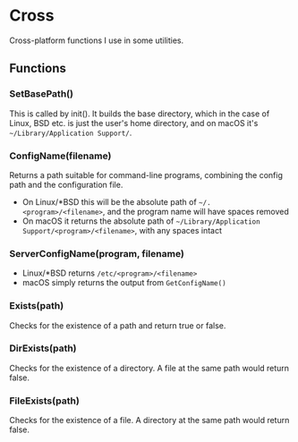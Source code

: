 # Cross
Cross-platform functions I use in some utilities.

## Functions

### SetBasePath()

This is called by init(). It builds the base directory, which in the case of Linux, BSD etc. is just the user's home directory, and on macOS it's `~/Library/Application Support/`.

### ConfigName(filename)

Returns a path suitable for command-line programs, combining the config path and the configuration file.
- On Linux/*BSD this will be the absolute path of `~/.<program>/<filename>`, and the program name will have spaces removed
- On macOS it returns the absolute path of `~/Library/Application Support/<program>/<filename>`, with any spaces intact

### ServerConfigName(program, filename)

- Linux/*BSD returns `/etc/<program>/<filename>`
- macOS simply returns the output from `GetConfigName()`

### Exists(path)

Checks for the existence of a path and return true or false.

### DirExists(path)

Checks for the existence of a directory. A file at the same path would return false.

### FileExists(path)

Checks for the existence of a file. A directory at the same path would return false.
